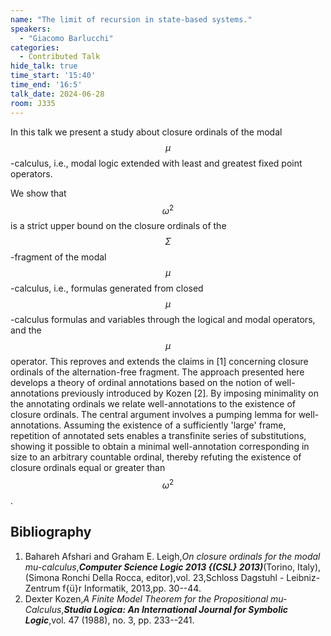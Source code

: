 ```yaml
---
name: "The limit of recursion in state-based systems."
speakers:
  - "Giacomo Barlucchi"
categories:
  - Contributed Talk
hide_talk: true
time_start: '15:40'
time_end: '16:5'
talk_date: 2024-06-28
room: J335
---
```






In this talk we present a study about closure ordinals of the modal $$\mu$$-calculus, i.e., modal logic extended with least and greatest fixed point operators.

We show that $$\omega^2$$ is a strict upper bound on the closure ordinals of the $$\Sigma$$-fragment of the modal $$\mu$$-calculus, i.e., formulas generated from closed $$\mu$$-calculus formulas and variables through the logical and modal operators, and the $$\mu$$ operator. This reproves and extends the claims in [1] concerning closure ordinals of the alternation-free fragment. The approach presented here develops a theory of ordinal annotations based on the notion of well-annotations previously introduced by Kozen [2]. By imposing minimality on the annotating ordinals we relate well-annotations to the existence of closure ordinals. The central argument involves a pumping lemma for well-annotations. Assuming the existence of a sufficiently 'large'  frame, repetition of annotated sets enables a transfinite series of substitutions, showing it possible to obtain a minimal well-annotation corresponding in size to an arbitrary countable ordinal, thereby refuting the existence of closure ordinals equal or greater than $$   \omega^2  $$. 


## Bibliography

1. Bahareh Afshari and Graham E. Leigh,_On closure ordinals for the modal mu-calculus_,**_Computer Science Logic 2013 {(CSL} 2013)_**(Torino, Italy),(Simona Ronchi Della Rocca, editor),vol. 23,Schloss Dagstuhl - Leibniz-Zentrum f{ü}r Informatik, 2013,pp. 30--44.
2. Dexter Kozen,_A Finite Model Theorem for the Propositional mu-Calculus_,**_Studia Logica: An International Journal for Symbolic Logic_**,vol. 47 (1988), no. 3, pp. 233--241.






